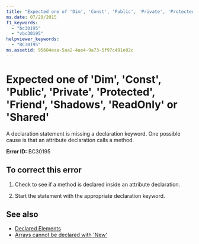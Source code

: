 ```yaml
---
title: "Expected one of 'Dim', 'Const', 'Public', 'Private', 'Protected', 'Friend', 'Shadows', 'ReadOnly' or 'Shared'"
ms.date: 07/20/2015
f1_keywords: 
  - "bc30195"
  - "vbc30195"
helpviewer_keywords: 
  - "BC30195"
ms.assetid: 95684eaa-5aa2-4ae4-9a73-5f97c491e02c
---
```

# Expected one of 'Dim', 'Const', 'Public', 'Private', 'Protected', 'Friend', 'Shadows', 'ReadOnly' or 'Shared'
A declaration statement is missing a declaration keyword. One possible cause is that an attribute declaration calls a method.  
  
 **Error ID:** BC30195  
  
## To correct this error  
  
1. Check to see if a method is declared inside an attribute declaration.  
  
2. Start the statement with the appropriate declaration keyword.  
  
## See also

- [Declared Elements](../../visual-basic/programming-guide/language-features/declared-elements/index.md)
- [Arrays cannot be declared with 'New'](../../visual-basic/misc/bc30053.md)
